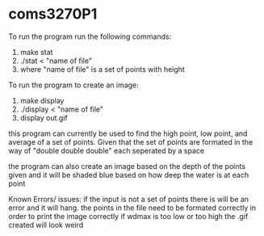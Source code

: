 # coms3270P1
To run the program run the following commands:
1. make stat
2. ./stat < "name of file"
3. where "name of file" is a set of points with height

To run the program to create an image:
1. make display
2. ./display < "name of file"
3. display out.gif



this program can currently be used to find the high point, low point, and average of a set of points.
Given that the set of points are formated in the way of "double double double" each seperated by a space

the program can also create an image based on the depth of the points given and it will be shaded blue based on how deep the water is at each point

Known Errors/ issues:
if the input is not a set of points there is will be an error and it will hang.
the points in the file need to be formated correctly in order to print the image correctly
if wdmax is too low or too high the .gif created will look weird
